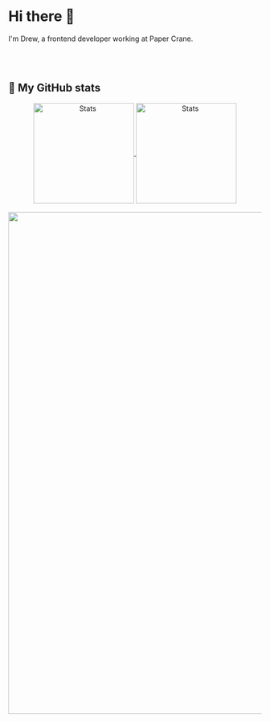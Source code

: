 # Hi there 👋

I'm Drew, a frontend developer working at Paper Crane.

<br>
<br>

## 🔭 My GitHub stats
<div align="center">
  <a href="https://github.com/kito0?tab=repositories">
    <img src="https://github-readme-stats.vercel.app/api?username=kito0&theme=dracula" alt="Stats" align="center" height="200" />
  </a>
  <a href="https://github.com/kito0?tab=repositories">
    <img src="https://github-readme-stats.vercel.app/api/top-langs/?username=kito0&theme=dracula&layout=compact" alt="Stats" align="center" height="200" />
  </a>
</div>

<br>

<div align="center">
<a href="https://github.com/kito0">
  <img align="center" src="https://github-profile-trophy.vercel.app/?username=kito0&theme=darkhub&row=1&column=6&margin-w=15&margin-h=15" width="1000"/>
</a>
</div>

<br>
<br>

<!--

## 🔭 I’m currently working on

## 🌱 I’m currently learning ...
## 👯 I’m looking to collaborate on ...
## 🤔 I’m looking for help with ...
## 💬 Ask me about ...
## 📫 How to reach me: ...

-->
